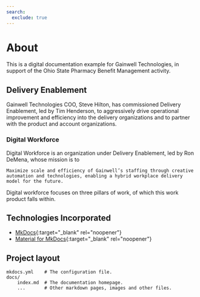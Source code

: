 ```yaml
---
search:
  exclude: true
---
```


# About

This is a digital documentation example for Gainwell Technologies, in support of the Ohio State Pharmacy Benefit Management activity.

## Delivery Enablement

Gainwell Technologies COO, Steve Hilton, has commissioned Delivery Enablement, led by Tim Henderson, to aggressively drive operational improvement and efficiency into the delivery organizations and to partner with the product and account organizations.

### Digital Workforce

Digital Workforce is an organization under Delivery Enablement, led by Ron DeMena, whose mission is to 

```
Maximize scale and efficiency of Gainwell’s staffing through creative automation and technologies, enabling a hybrid workplace delivery model for the future.
```

Digital workforce focuses on three pillars of work, of which this work product falls within.

## Technologies Incorporated

* [MkDocs](https://www.mkdocs.org/){:target="_blank" rel="noopener"}
* [Material for MkDocs](https://squidfunk.github.io/mkdocs-material/){:target="_blank" rel="noopener"}

## Project layout

    mkdocs.yml    # The configuration file.
    docs/
        index.md  # The documentation homepage.
        ...       # Other markdown pages, images and other files.

